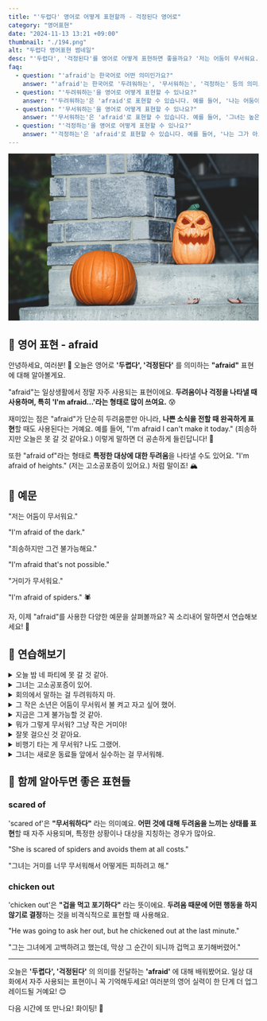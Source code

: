 ```yaml
---
title: "'두렵다' 영어로 어떻게 표현할까 - 걱정된다 영어로"
category: "영어표현"
date: "2024-11-13 13:21 +09:00"
thumbnail: "./194.png"
alt: "두렵다 영어표현 썸네일"
desc: "'두렵다', '걱정된다'를 영어로 어떻게 표현하면 좋을까요? '저는 어둠이 무서워요.', '죄송하지만 그건 불가능해요.' 등을 영어로 표현하는 법을 배워봅시다. 다양한 예문을 통해서 연습하고 본인의 표현으로 만들어 보세요."
faq:
  - question: "'afraid'는 한국어로 어떤 의미인가요?"
    answer: "'afraid'는 한국어로 '두려워하는', '무서워하는', '걱정하는' 등의 의미로 해석될 수 있습니다."
  - question: "'두려워하는'을 영어로 어떻게 표현할 수 있나요?"
    answer: "'두려워하는'은 'afraid'로 표현할 수 있습니다. 예를 들어, '나는 어둠이 두려워'는 'I'm afraid of the dark'로 말할 수 있습니다."
  - question: "'무서워하는'을 영어로 어떻게 표현할 수 있나요?"
    answer: "'무서워하는'은 'afraid'로 표현할 수 있습니다. 예를 들어, '그녀는 높은 곳이 무서워'는 'She is afraid of heights'로 말할 수 있습니다."
  - question: "'걱정하는'을 영어로 어떻게 표현할 수 있나요?"
    answer: "'걱정하는'은 'afraid'로 표현할 수 있습니다. 예를 들어, '나는 그가 아프지 않을까 걱정해'는 'I'm afraid he might be sick'로 표현할 수 있습니다."
---
```


![계단위의 호박 가면](./194-1.jpg)

## 🌟 영어 표현 - afraid

안녕하세요, 여러분! 👋 오늘은 영어로 **'두렵다', '걱정된다'** 를 의미하는 **"afraid"** 표현에 대해 알아볼게요.

"afraid"는 일상생활에서 정말 자주 사용되는 표현이에요. **두려움이나 걱정을 나타낼 때 사용하며, 특히 'I'm afraid...'라는 형태로 많이 쓰여요.** 😰

재미있는 점은 "afraid"가 단순히 두려움뿐만 아니라, **나쁜 소식을 전할 때 완곡하게 표현**할 때도 사용된다는 거예요. 예를 들어, "I'm afraid I can't make it today." (죄송하지만 오늘은 못 갈 것 같아요.) 이렇게 말하면 더 공손하게 들린답니다! 🙏

또한 "afraid of"라는 형태로 **특정한 대상에 대한 두려움**을 나타낼 수도 있어요. "I'm afraid of heights." (저는 고소공포증이 있어요.) 처럼 말이죠! 🏔️

<ins class="adsbygoogle"
     style="display:block"
     data-ad-client="ca-pub-1465612013356152"
     data-ad-slot="2106896038"
     data-ad-format="auto"
     data-full-width-responsive="true"></ins>

<script>
     (adsbygoogle = window.adsbygoogle || []).push({});
</script>

## 📖 예문

"저는 어둠이 무서워요."

"I'm afraid of the dark."

"죄송하지만 그건 불가능해요."

"I'm afraid that's not possible."

"거미가 무서워요."

"I'm afraid of spiders." 🕷️

자, 이제 "afraid"를 사용한 다양한 예문을 살펴볼까요? 꼭 소리내어 말하면서 연습해보세요! 🎯

## 💬 연습해보기

<details>
<summary>오늘 밤 네 파티에 못 갈 것 같아.</summary>
<span>I'm afraid I can't make it to your party tonight.</span>
</details>

<details>
<summary>그녀는 고소공포증이 있어.</summary>
<span>She's afraid of heights.</span>
</details>

<details>
<summary>회의에서 말하는 걸 두려워하지 마.</summary>
<span>Don't be afraid to speak up in meetings.</span>
</details>

<details>
<summary>그 작은 소년은 어둠이 무서워서 불 켜고 자고 싶어 했어.</summary>
<span>The little boy was afraid of the dark and wanted to sleep with the lights on.</span>
</details>

<details>
<summary>지금은 그게 불가능할 것 같아.</summary>
<span>I'm afraid that's not possible at the moment.</span>
</details>

<details>
<summary>뭐가 그렇게 무서워? 그냥 작은 거미야!</summary>
<span>What are you so afraid of? It's just a tiny spider!</span>
</details>

<details>
<summary>잘못 걸으신 것 같아요.</summary>
<span>I'm afraid you've got the wrong number.</span>
</details>

<details>
<summary>비행기 타는 게 무서워? 나도 그랬어.</summary>
<span>Are you afraid of flying? I <a href="/blog/in-english/143.used-to/">used to</a> be too.</span>
</details>

<details>
<summary>그녀는 새로운 동료들 앞에서 실수하는 걸 무서워해.</summary>
<span>She's afraid of making mistakes in front of her new coworkers.</span>
</details>

## 🤝 함께 알아두면 좋은 표현들

### scared of

'scared of'은 **"무서워하다"** 라는 의미예요. **어떤 것에 대해 두려움을 느끼는 상태를 표현**할 때 자주 사용되며, 특정한 상황이나 대상을 지칭하는 경우가 많아요.

"She is scared of spiders and avoids them at all costs."

"그녀는 거미를 너무 무서워해서 어떻게든 피하려고 해."

### chicken out

'chicken out'은 **"겁을 먹고 포기하다"** 라는 뜻이에요. **두려움 때문에 어떤 행동을 하지 않기로 결정**하는 것을 비격식적으로 표현할 때 사용해요.

"He was going to ask her out, but he chickened out at the last minute."

"그는 그녀에게 고백하려고 했는데, 막상 그 순간이 되니까 겁먹고 포기해버렸어."

---

오늘은 **'두렵다', '걱정된다'** 의 의미를 전달하는 **'afraid'** 에 대해 배워봤어요. 일상 대화에서 자주 사용되는 표현이니 꼭 기억해두세요! 여러분의 영어 실력이 한 단계 더 업그레이드될 거예요! 😊

다음 시간에 또 만나요! 화이팅! 💪
